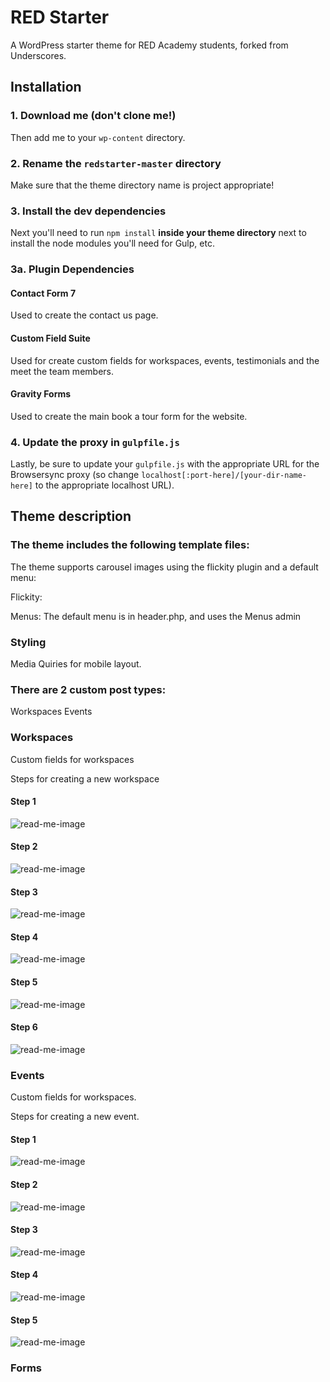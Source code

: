 # RED Starter

A WordPress starter theme for RED Academy students, forked from Underscores.

## Installation

### 1. Download me (don't clone me!)

Then add me to your `wp-content` directory.

### 2. Rename the `redstarter-master` directory

Make sure that the theme directory name is project appropriate!

### 3. Install the dev dependencies

Next you'll need to run `npm install` **inside your theme directory** next to install the node modules you'll need for Gulp, etc.

### 3a. Plugin Dependencies

#### Contact Form 7 
Used to create the contact us page.

#### Custom Field Suite
Used for create custom fields for workspaces, events, testimonials and the meet the team members.

#### Gravity Forms
Used to create the main book a tour form for the website.


### 4. Update the proxy in `gulpfile.js`

Lastly, be sure to update your `gulpfile.js` with the appropriate URL for the Browsersync proxy (so change `localhost[:port-here]/[your-dir-name-here]` to the appropriate localhost URL).

 
## Theme description
 
### The theme includes the following template files:

The theme supports carousel images using the flickity plugin and a default menu:

Flickity:


Menus:
The default menu is in header.php, and uses the Menus admin
 
### Styling
Media Quiries for mobile layout.
 

### There are 2 custom post types:
Workspaces
Events


### Workspaces

Custom fields for workspaces

Steps for creating a new workspace
#### Step 1
<img src="./themes/red_amp/readme-images/click-workspace.png"   alt="read-me-image" />

#### Step 2
<img src="./themes/red_amp/readme-images/new-workspace.png"   alt="read-me-image" />

#### Step 3
<img src="./themes/red_amp/readme-images/workspace-title.png"   alt="read-me-image" />

#### Step 4
<img src="./themes/red_amp/readme-images/create-workspace.gif"   alt="read-me-image" />

#### Step 5
<img src="./themes/red_amp/readme-images/workspace-icons.gif"   alt="read-me-image" />

#### Step 6
<img src="./themes/red_amp/readme-images/workspace-publish.png"   alt="read-me-image" />

### Events

Custom fields for workspaces.

Steps for creating a new event.

#### Step 1
<img src="./themes/red_amp/readme-images/event-section.png"   alt="read-me-image" />

#### Step 2
<img src="./themes/red_amp/readme-images/event-add.png"   alt="read-me-image" />

#### Step 3
<img src="./themes/red_amp/readme-images/event-title.png"   alt="read-me-image" />

#### Step 4
<img src="./themes/red_amp/readme-images/event-details.png"   alt="read-me-image" />

#### Step 5
<img src="./themes/red_amp/readme-images/event-publish.png"   alt="read-me-image" />



### Forms


